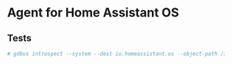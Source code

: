 # Agent for Home Assistant OS


## Tests

```sh
# gdbus introspect --system --dest io.homeassistant.os --object-path /io/homeassistant/os
```
